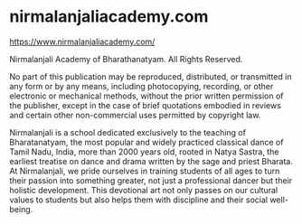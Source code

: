 # nirmalanjaliacademy.com

https://www.nirmalanjaliacademy.com/

Nirmalanjali Academy of Bharathanatyam. All Rights Reserved.

No part of this publication may be reproduced, distributed, or
transmitted in any form or by any means, including
photocopying, recording, or other electronic or mechanical
methods, without the prior written permission of the publisher,
except in the case of brief quotations embodied in reviews and
certain other non-commercial uses permitted by copyright law.

Nirmalanjali is a school dedicated exclusively to the teaching of Bharatanatyam, the most popular and widely practiced classical dance of Tamil Nadu, India, more than 2000 years old, rooted in Natya Sastra, the earliest treatise on dance and drama written by the sage and priest Bharata. At Nirmalanjali, we pride ourselves in training students of all ages to turn their passion into something greater, not just a professional dancer but their holistic development. This devotional art not only passes on our cultural values to students but also helps them with discipline and their social well-being.
